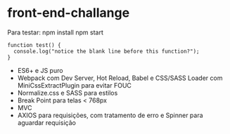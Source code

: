 # front-end-challange

Para testar:
npm install
npm start

```
function test() {
  console.log("notice the blank line before this function?");
}
```

- ES6+ e JS puro
- Webpack com Dev Server, Hot Reload, Babel e CSS/SASS Loader com MiniCssExtractPlugin para evitar FOUC
- Normalize.css e SASS para estilos
- Break Point para telas < 768px
- MVC
- AXIOS para requisições, com tratamento de erro e Spinner para aguardar requisição